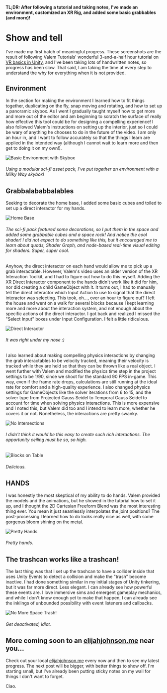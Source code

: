 **TL;DR: After following a tutorial and taking notes, I've made an environment, customized an XR Rig, and added some basic grabbables (and more)!**

# Show and tell
I've made my first batch of meaningful progress. These screenshots are the result of following Valem Tutorials' wonderful 3-and-a-half hour tutorial on [VR basics in Unity](https://youtu.be/YBQ_ps6e71k), and I've been taking lots of handwritten notes, so progress has been slow. That said, I am taking the time at every step to understand the why for everything when it is not provided.

## Environment
In the section for making the environment I learned how to fit things together, duplicating on the fly, snap moving and rotating, and how to set up a panoramic skybox. As I went I gradually taught myself how to get more and more out of the editor and am beginning to scratch the surface of really how effective this tool could be for designing a compelling experience! I also followed Valem's instructions on setting up the interior, just so I could be wary of anything he chooses to do in the future of the video. I am only an hour in, and I want to follow accurately so that the things I learn are applied in the intended way (although I cannot wait to learn more and then get to doing it on my own!).

![Basic Environment with Skybox](/images/activity/valem-environment.webp)
###### Using a modular sci-fi asset pack, I've put together an environment with a Milky Way skybox!


## Grabbalababbalables
Seeking to decorate the home base, I added some basic cubes and toiled to set up a direct interactor for my hands. 

![Home Base](/images/activity/valem-homebase.gif)
###### The sci-fi pack featured some decorations, so I put them in the space and added some grabbable cubes and a space rock! And notice the cool shader! I did not expect to do something like this, but it encouraged me to learn about quads, Shader Graph, and node-based real-time visual editing for shaders. Super, super cool.

Anyhow, the direct interactor on each hand would allow me to pick up a grab interactable. However, Valem's video uses an older version of the XR Interaction Toolkit, and I had to figure out how to do this myself. Adding the XR Direct Interactor component to the hands didn't work like it did for him, nor did creating a child GameObject with it. It turns out, I had to manually tell the direct interactor which Input Action to use to signal that the direct interactor was selecting. This took, oh..., over an hour to figure out? I left the house and went on a walk for several blocks because I kept learning more and more about the interaction system, and not enough about the specific actions of the direct interactor. I got back and realized I missed the "Select Input" boxes under Input Configuration. I felt a little ridiculous.

![Direct Interactor](/images/activity/direct-interactor.webp)
###### It was right under my nose :)

I also learned about making compelling physics interactions by changing the grab interactables to be velocity tracked, meaning their velocity is tracked while they are held so that they can be thrown like a real object. I went further with Valem and modified the physics time step in the project settings to be 1/90, since we shoot for the standard 90 FPS in-game. This way, even if the frame rate drops, calculations are still running at the ideal rate for comfort and a high-quality experience. I also changed physics settings for GameObjects like the solver iterations from 6 to 15, and the solver type from Projected Gauss Seidel to Temporal Gauss Seidel to account for time when solving physics interactions. This is more expensive and I noted this, but Valem did too and I intend to learn more, whether he covers it or not. Nonetheless, the interactions are pretty swanky.

![No Intersections](/images/activity/blocks-collision.gif)
###### I didn't think it would be this easy to create such rich interactions. The opportunity ceiling must be so, so high.

![Blocks on Table](/images/activity/blocks-on-table.gif)
###### Delicious.

## HANDS
I was honestly the most skeptical of my ability to do hands. Valem provided the models and the animations, but he showed in the tutorial how to set it up, and I thought the 2D Cartesian Freeform Blend was the most interesting thing ever. You mean it just seamlessly interpolates the joint positions? The post-processing I learned how to do looks really nice as well, with some gorgeous bloom shining on the metal.

![Pretty Hands](/images/activity/pretty-hands.gif)
###### Pretty hands.

## The trashcan works like a trashcan!
The last thing was that I set up the trashcan to have a collider inside that uses Unity Events to detect a collision and make the "trash" become inactive. I had done something similar in my initial stages of Unity tinkering, but it was far more direct. Less elegant. I can already see how powerful these events are. I love immersive sims and emergent gameplay mechanics, and while I don't know enough yet to make that happen, I can already see the inklings of unbounded possibility with event listeners and callbacks. 

![No More Space Trash!](/images/activity/space-trash.gif)
###### Get deactivated, idiot.

## More coming soon to an [elijahjohnson.me](https://elijahjohnson.me) near you...
Check out your local [elijahjohnson.me](https://elijahjohnson.me) every now and then to see my latest progress. The next post will be bigger, with better things to show off. I'm starting small, but I've already been putting sticky notes on my wall for things I don't want to forget. 

Ciao.